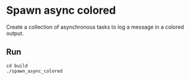 # Spawn async colored

Create a collection of asynchronous tasks to log a message in a colored output.

## Run

```shell
cd build
./spawn_async_colored
```
